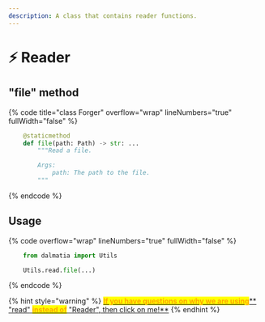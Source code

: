 ```yaml
---
description: A class that contains reader functions.
---
```


# ⚡ Reader

## "file" method

{% code title="class Forger" overflow="wrap" lineNumbers="true" fullWidth="false" %}
```python
    @staticmethod
    def file(path: Path) -> str: ...
        """Read a file.

        Args:
            path: The path to the file.
        """
```
{% endcode %}

## Usage

{% code overflow="wrap" lineNumbers="true" fullWidth="false" %}
```python
    from dalmatia import Utils

    Utils.read.file(...)
```
{% endcode %}

{% hint style="warning" %}
[<mark style="color:orange;">**If you have questions on why we are using**</mark>** **<mark style="color:red;">**"read"**</mark>** **<mark style="color:orange;">**instead of**</mark>** **<mark style="color:red;">**"Reader"**</mark><mark style="color:orange;">**, then click on me!**</mark>](../quick-start.md)
{% endhint %}

